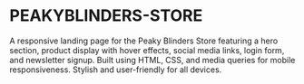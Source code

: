 # PEAKYBLINDERS-STORE
A responsive landing page for the Peaky Blinders Store featuring a hero section, product display with hover effects, social media links, login form, and newsletter signup. Built using HTML, CSS, and media queries for mobile responsiveness. Stylish and user-friendly for all devices.
